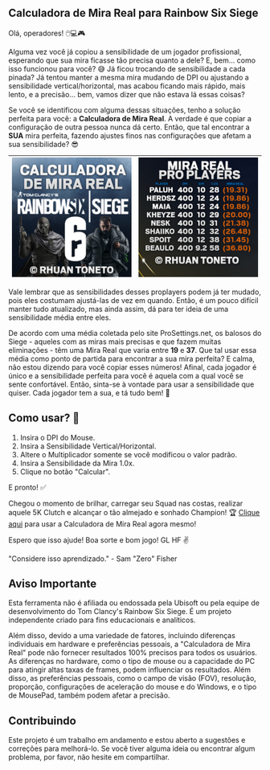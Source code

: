 ## Calculadora de Mira Real para Rainbow Six Siege

Olá, operadores! 🖱️💻🎮

Alguma vez você já copiou a sensibilidade de um jogador profissional, esperando que sua mira ficasse tão precisa quanto a dele? E, bem... como isso funcionou para você? 😅 Já ficou trocando de sensibilidade a cada pinada? Já tentou manter a mesma mira mudando de DPI ou ajustando a sensibilidade vertical/horizontal, mas acabou ficando mais rápido, mais lento, e a precisão... bem, vamos dizer que não estava lá essas coisas?

Se você se identificou com alguma dessas situações, tenho a solução perfeita para você: a **Calculadora de Mira Real**. A verdade é que copiar a configuração de outra pessoa nunca dá certo. Então, que tal encontrar a **SUA** mira perfeita, fazendo ajustes finos nas configurações que afetam a sua sensibilidade? 😎

| ![BANNER](BANNER.jpg) | ![PROPLAYERS](PROPLAYERS.jpg) |
|:-------------------------------------:|:-------------------------------------:|

Vale lembrar que as sensibilidades desses proplayers podem já ter mudado, pois eles costumam ajustá-las de vez em quando. Então, é um pouco difícil manter tudo atualizado, mas ainda assim, dá para ter ideia de uma sensibilidade média entre eles.

De acordo com uma média coletada pelo site ProSettings.net, os balosos do Siege - aqueles com as miras mais precisas e que fazem muitas eliminações - têm uma Mira Real que varia entre **19** e **37**. Que tal usar essa média como ponto de partida para encontrar a sua mira perfeita? E calma, não estou dizendo para você copiar esses números! Afinal, cada jogador é único e a sensibilidade perfeita para você é aquela com a qual você se sente confortável. Então, sinta-se à vontade para usar a sensibilidade que quiser. Cada jogador tem a sua, e tá tudo bem! 🤗

## Como usar? 🤔

1. Insira o DPI do Mouse.
2. Insira a Sensibilidade Vertical/Horizontal.
3. Altere o Multiplicador somente se você modificou o valor padrão.
4. Insira a Sensibilidade da Mira 1.0x.
5. Clique no botão "Calcular".

E pronto! ✅

Chegou o momento de brilhar, carregar seu Squad nas costas, realizar aquele 5K Clutch e alcançar o tão almejado e sonhado Champion! 🏆
[Clique aqui](https://rhuantoneto.github.io/R6CalculadoraMiraReal/) para usar a Calculadora de Mira Real agora mesmo!

Espero que isso ajude! Boa sorte e bom jogo! GL HF ✌️

"Considere isso aprendizado." - Sam "Zero" Fisher

## Aviso Importante

Esta ferramenta não é afiliada ou endossada pela Ubisoft ou pela equipe de desenvolvimento do Tom Clancy's Rainbow Six Siege. É um projeto independente criado para fins educacionais e analíticos.

Além disso, devido a uma variedade de fatores, incluindo diferenças individuais em hardware e preferências pessoais, a "Calculadora de Mira Real" pode não fornecer resultados 100% precisos para todos os usuários. As diferenças no hardware, como o tipo de mouse ou a capacidade do PC para atingir altas taxas de frames, podem influenciar os resultados. Além disso, as preferências pessoais, como o campo de visão (FOV), resolução, proporção, configurações de aceleração do mouse e do Windows, e o tipo de MousePad, também podem afetar a precisão.

## Contribuindo

Este projeto é um trabalho em andamento e estou aberto a sugestões e correções para melhorá-lo. Se você tiver alguma ideia ou encontrar algum problema, por favor, não hesite em compartilhar.
